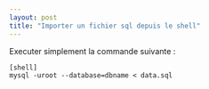```yaml
---
layout: post
title: "Importer un fichier sql depuis le shell"
---
```


Executer simplement la commande suivante :

    [shell]
    mysql -uroot --database=dbname < data.sql